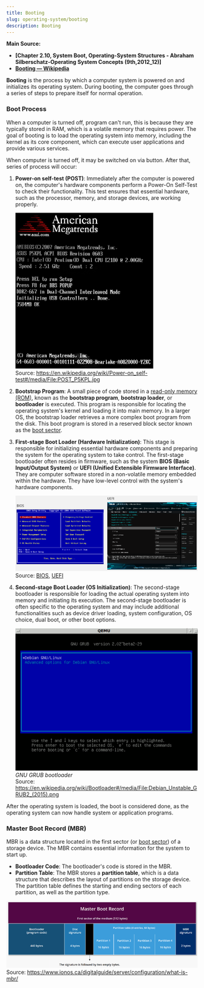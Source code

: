 ```yaml
---
title: Booting
slug: operating-system/booting
description: Booting
---
```


**Main Source:**

- **[Chapter 2.10, System Boot, Operating-System Structures - Abraham Silberschatz-Operating System Concepts (9th,2012_12)]**
- **[Booting — Wikipedia](https://en.wikipedia.org/wiki/Booting)**

**Booting** is the process by which a computer system is powered on and initializes its operating system. During booting, the computer goes through a series of steps to prepare itself for normal operation.

### Boot Process

When a computer is turned off, program can't run, this is because they are typically stored in RAM, which is a volatile memory that requires power. The goal of booting is to load the operating system into memory, including the kernel as its core component, which can execute user applications and provide various services.

When computer is turned off, it may be switched on via button. After that, series of process will occur:

1. **Power-on self-test (POST)**: Immediately after the computer is powered on, the computer's hardware components perform a Power-On Self-Test to check their functionality. This test ensures that essential hardware, such as the processor, memory, and storage devices, are working properly.

   ![POST](./post.png)  
   Source: https://en.wikipedia.org/wiki/Power-on_self-test#/media/File:POST_P5KPL.jpg

2. **Bootstrap Program**: A small piece of code stored in a [read-only memory (ROM)](/cs-notes/computer-organization-and-architecture/coa-fundamentals#rom), known as the **bootstrap program**, **bootstrap loader**, or **bootloader** is executed. This program is responsible for locating the operating system's kernel and loading it into main memory. In a larger OS, the bootstrap loader retrieves a more complex boot program from the disk. This boot program is stored in a reserved block sector known as the [boot sector](/cs-notes/operating-system/disk-management#boot-sector).
3. **First-stage Boot Loader (Hardware Initialization)**: This stage is responsible for initializing essential hardware components and preparing the system for the operating system to take control. The first-stage bootloader often resides in firmware, such as the system **BIOS (Basic Input/Output System)** or **UEFI (Unified Extensible Firmware Interface)**. They are computer software stored in a non-volatile memory embedded within the hardware. They have low-level control with the system's hardware components.

   ![BIOS and UEFI](./bios-uefi.png)  
   Source: [BIOS](https://sistem-komputer-s1.stekom.ac.id/informasi/baca/Perbedaan-UEFI-Dan-BIOS/a814197c359e9b098b07c33abcde7728e9b4f4c3), [UEFI](https://www.freecodecamp.org/news/uefi-vs-bios/)

4. **Second-stage Boot Loader (OS Initialization)**: The second-stage bootloader is responsible for loading the actual operating system into memory and initiating its execution. The second-stage bootloader is often specific to the operating system and may include additional functionalities such as device driver loading, system configuration, OS choice, dual boot, or other boot options.

   ![Bootloader](./bootloader.png)  
   _GNU GRUB bootloader_  
   Source: https://en.wikipedia.org/wiki/Bootloader#/media/File:Debian_Unstable_GRUB2_(2015).png

After the operating system is loaded, the boot is considered done, as the operating system can now handle system or application programs.

### Master Boot Record (MBR)

MBR is a data structure located in the first sector (or [boot sector](/cs-notes/operating-system/disk-management#boot-sector)) of a storage device. The MBR contains essential information for the system to start up.

- **Bootloader Code**: The bootloader's code is stored in the MBR.
- **Partition Table**: The MBR stores a **partition table**, which is a data structure that describes the layout of partitions on the storage device. The partition table defines the starting and ending sectors of each partition, as well as the partition type.

![MBR](./mbr.png)  
Source: https://www.ionos.ca/digitalguide/server/configuration/what-is-mbr/
